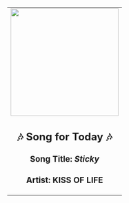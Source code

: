 <!-- Start random song -->
  <div align="center">
   <table>
    <tr>
     <td>
      <div align="center">
       <div>
        <a href="https://open.spotify.com/track/4e1aewX6ATPcdfQIqr7gqO" id="link" target="_blank">
         <img src="https://i.scdn.co/image/ab67616d0000b2734cd7f69b85766b3d3035c27c" style="width: 250px;"/>
        </a>
       </div>
       <div style="text-align: center;">
        <h2>
         🎶 Song for Today 🎶
        </h2>
        <h3>
         Song Title:
         <em id="title">
          Sticky
         </em>
        </h3>
        <h3>
         Artist:
         <span id="artist">
          KISS OF LIFE
         </span>
        </h3>
       </div>
      </div>
     </td>
    </tr>
   </table>
  </div>
<!-- End random song -->